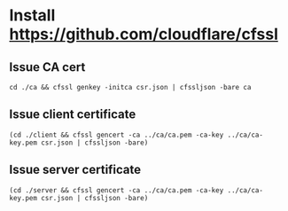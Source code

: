 # Install https://github.com/cloudflare/cfssl

## Issue CA cert

```
cd ./ca && cfssl genkey -initca csr.json | cfssljson -bare ca
```

## Issue client certificate

```
(cd ./client && cfssl gencert -ca ../ca/ca.pem -ca-key ../ca/ca-key.pem csr.json | cfssljson -bare)
```

## Issue server certificate

```
(cd ./server && cfssl gencert -ca ../ca/ca.pem -ca-key ../ca/ca-key.pem csr.json | cfssljson -bare)
```